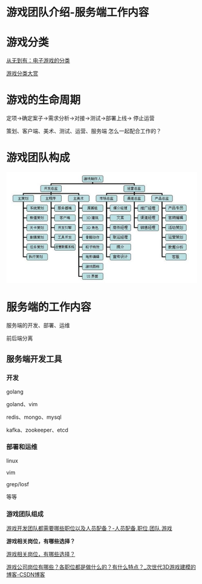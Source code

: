 # 游戏团队介绍-服务端工作内容

# 游戏分类

[从无到有：电子游戏的分类](https://www.gameres.com/795121.html)

[游戏分类大赏](https://zhuanlan.zhihu.com/p/22745932)

# 游戏的生命周期

定项→确定案子→需求分析→对接→测试→部署上线→ 停止运营

策划、客户端、美术、测试、运营、服务端 怎么一起配合工作的？

# 游戏团队构成

![团队构成](image/Untitled.png)

# 服务端的工作内容

服务端的开发、部署、运维

前后端分离

## 服务端开发工具

### 开发

golang

goland、vim

redis、mongo、mysql

kafka、zookeeper、etcd

### 部署和运维

linux

vim

grep/losf

等等

### 游戏团队组成

[游戏开发团队都需要哪些职位以及人员配备？-人员配备,职位,团队,游戏](https://wukong.toutiao.com/question/6804634057356345613/)

****游戏相关岗位，有哪些选择？****

[游戏相关岗位，有哪些选择？](https://www.zhihu.com/question/386135215)

[游戏公司岗位有哪些？各职位都是做什么的？有什么特点？_次世代3D游戏建模的博客-CSDN博客](https://blog.csdn.net/JM3Dmax/article/details/107333652)